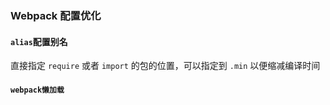 ### Webpack 配置优化

#### `alias`配置别名

直接指定 `require` 或者 `import` 的包的位置，可以指定到 `.min` 以便缩减编译时间

#### `webpack懒加载`